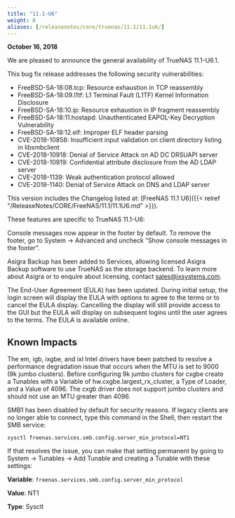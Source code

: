```yaml
---
title: "11.1-U6"
weight: 8
aliases: [/releasenotes/core/truenas/11.1/11.1u6/]
---
```


**October 16, 2018**

We are pleased to announce the general availability of TrueNAS 11.1-U6.1.

This bug fix release addresses the following security vulnerabilities:

* FreeBSD-SA-18:08.tcp: Resource exhaustion in TCP reassembly
* FreeBSD-SA-18:09.l1tf: L1 Terminal Fault (L1TF) Kernel Information Disclosure
* FreeBSD-SA-18:10.ip: Resource exhaustion in IP fragment reassembly
* FreeBSD-SA-18:11.hostapd: Unauthenticated EAPOL-Key Decryption Vulnerability
* FreeBSD-SA-18:12.elf: Improper ELF header parsing
* CVE-2018-10858: Insufficient input validation on client directory listing in libsmbclient
* CVE-2018-10918: Denial of Service Attack on AD DC DRSUAPI server
* CVE-2018-10919: Confidential attribute disclosure from the AD LDAP server
* CVE-2018-1139: Weak authentication protocol allowed
* CVE-2018-1140: Denial of Service Attack on DNS and LDAP server

This version includes the Changelog listed at: [FreeNAS 11.1 U6]({{< relref "/ReleaseNotes/CORE/FreeNAS/11.1/11.1U6.md" >}}).

These features are specific to TrueNAS 11.1-U6:

Console messages now appear in the footer by default. To remove the footer, go to System → Advanced and uncheck “Show console messages in the footer”.

Asigra Backup has been added to Services, allowing licensed Asigra Backup software to use TrueNAS as the storage backend. To learn more about Asigra or to enquire about licensing, contact sales@ixsystems.com.

The End-User Agreement (EULA) has been updated. During initial setup, the login screen will display the EULA with options to agree to the terms or to cancel the EULA display. Cancelling the display will still provide access to the GUI but the EULA will display on subsequent logins until the user agrees to the terms. The EULA is available online.

## Known Impacts

The em, igb, ixgbe, and ixl Intel drivers have been patched to resolve a performance degradation issue that occurs when the MTU is set to 9000 (9k jumbo clusters). Before configuring 9k jumbo clusters for cxgbe create a Tunables with a Variable of hw.cxgbe.largest_rx_cluster, a Type of Loader, and a Value of 4096. The cxgb driver does not support jumbo clusters and should not use an MTU greater than 4096.

SMB1 has been disabled by default for security reasons. If legacy clients are no longer able to connect, type this command in the Shell, then restart the SMB service:

`sysctl freenas.services.smb.config.server_min_protocol=NT1`

If that resolves the issue, you can make that setting permanent by going to System → Tunables → Add Tunable and creating a Tunable with these settings:

**Variable**: `freenas.services.smb.config.server_min_protocol`

**Value**: NT1

**Type**: Sysctl
